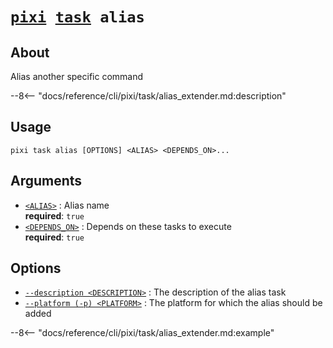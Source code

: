 <!--- This file is autogenerated. Do not edit manually! -->
# <code>[pixi](../../pixi.md) [task](../task.md) alias</code>

## About
Alias another specific command

--8<-- "docs/reference/cli/pixi/task/alias_extender.md:description"

## Usage
```
pixi task alias [OPTIONS] <ALIAS> <DEPENDS_ON>...
```

## Arguments
- <a id="arg-<ALIAS>" href="#arg-<ALIAS>">`<ALIAS>`</a>
:  Alias name
<br>**required**: `true`
- <a id="arg-<DEPENDS_ON>" href="#arg-<DEPENDS_ON>">`<DEPENDS_ON>`</a>
:  Depends on these tasks to execute
<br>**required**: `true`

## Options
- <a id="arg---description" href="#arg---description">`--description <DESCRIPTION>`</a>
:  The description of the alias task
- <a id="arg---platform" href="#arg---platform">`--platform (-p) <PLATFORM>`</a>
:  The platform for which the alias should be added

--8<-- "docs/reference/cli/pixi/task/alias_extender.md:example"
